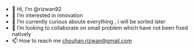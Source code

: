 - 👋 Hi, I’m @rizwan92
- 👀 I’m interested in innovation
- 🌱 I’m currently curious aboute everything , i will be sorted later
- 💞️ I’m looking to collaborate on small problem which have not been fixed natively
- 📫 How to reach me chouhan.rizwan@gmail.com

<!---
rizwan92/rizwan92 is a ✨ special ✨ repository because its `README.md` (this file) appears on your GitHub profile.
You can click the Preview link to take a look at your changes.
--->
